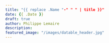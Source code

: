 ```yaml
---
title: "{{ replace .Name "-" " " | title }}"
date: {{ .Date }}
draft: true
author: Philippe Lemaire
description:
featured_image: "/images/datable_header.jpg"
---
```


